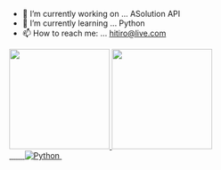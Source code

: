 - 🔭 I’m currently working on ... ASolution API
- 🌱 I’m currently learning ... Python
- 📫 How to reach me: ... hitiro@live.com

<div>
  <a href="https://github.com/Hitiro">
  <img height="180em" src="https://github-readme-stats.vercel.app/api?username=Hitiro&show_icons=true&theme=tokyonight&include_all_commits=true&count_private=true"/>
  <img height="180em" src="https://github-readme-stats.vercel.app/api/top-langs/?username=Hitiro&layout=compact&langs_count=8&theme=tokyonight"/>
</div>
<div>
    <img src="https://img.shields.io/badge/HTML5-E34F26?style=for-the-badge&logo=html5&logoColor=white" alt="">
    <img src="https://img.shields.io/badge/CSS3-1572B6?style=for-the-badge&logo=css3&logoColor=white" alt="">
    <img src="https://img.shields.io/badge/JavaScript-F7DF1E?style=for-the-badge&logo=javascript&logoColor=black" alt="">
    <img src="https://img.shields.io/badge/Vue.js-35495E?style=for-the-badge&logo=vue.js&logoColor=4FC08D" alt="">
    <img src="https://img.shields.io/badge/Bootstrap-563D7C?style=for-the-badge&logo=bootstrap&logoColor=white" alt="">
    <img src="https://img.shields.io/badge/jQuery-0769AD?style=for-the-badge&logo=jquery&logoColor=white" alt="">
    <img src="https://img.shields.io/badge/MySQL-00000F?style=for-the-badge&logo=mysql&logoColor=white" alt="">
    <img src="https://img.shields.io/badge/Python-3776AB?style=for-the-badge&logo=python&logoColor=white" alt="Python">
    <img src="Git-E34F26?style=for-the-badge&logo=git&logoColor=white" alt="">
</div>
